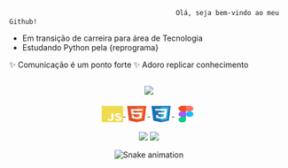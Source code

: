 
                                              Olá, seja bem-vindo ao meu Github!

 - Em transição de carreira para área de Tecnologia
 - Estudando Python pela {reprograma}


✨ Comunicação é um ponto forte ✨ Adoro replicar conhecimento 

##

<div align="center">
  <a href="https://github.com/Thainaprado7">
  <img height="180em" src="https://github-readme-stats.vercel.app/api?username=Thainaprado7&show_icons=true&theme=ocean_dark&include_all_commits=true&count_private=true&border_color=7CFC00&icon_color=00FFFF"/>
  </div>

<div align="center" style="display: inline_block"><br>
    <img align="center" alt="Thai_js" height="30" width="40" src="https://raw.githubusercontent.com/devicons/devicon/master/icons/javascript/javascript-plain.svg">
    <img align="center" alt="Thai-HTML" height="30" width="40" src="https://raw.githubusercontent.com/devicons/devicon/master/icons/html5/html5-original.svg">
    <img align="center" alt="Thai-CSS" height="30" width="40" src="https://raw.githubusercontent.com/devicons/devicon/master/icons/css3/css3-original.svg">
 <img align="center" alt="Thai-Figma" height="30" width="40" src="https://raw.githubusercontent.com/devicons/devicon/master/icons/figma/figma-original.svg">
  </div></br>
  
<div align="center"> 
  <a href = "mailto:thaina.prado.psic@gmail.com"><img src="https://img.shields.io/badge/Gmail-D14836?style=for-the-badge&logo=gmail&logoColor=white" target="_blank"></a>
  <a href="https://www.linkedin.com/in/thaina-prado-893b3b102/" target="_blank"><img src="https://img.shields.io/badge/-LinkedIn-%230077B5?style=for-the-badge&logo=linkedin&logoColor=white" target="_blank"></a> 
 
  ![Snake animation](https://github.com/Thainaprado7/Thainaprado7/blob/output/github-contribution-grid-snake.gif)
 
</div>
